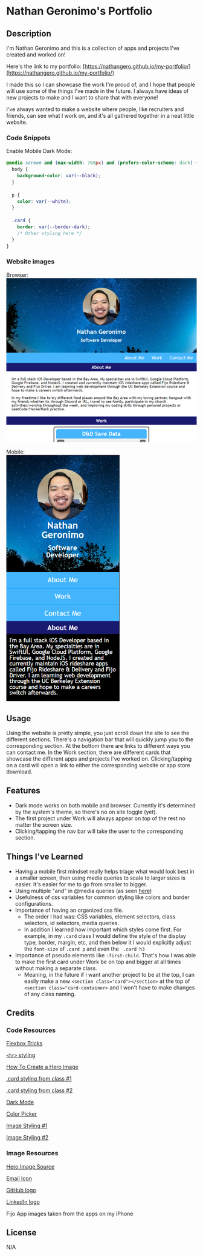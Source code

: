 # Nathan Geronimo's Portfolio

## Description

I'm Nathan Geronimo and this is a collection of apps and projects I've created and worked on!

Here's the link to my portfolio: [https://nathangero.github.io/my-portfolio/](https://nathangero.github.io/my-portfolio/)

I made this so I can showcase the work I'm proud of, and I hope that people will use some of the things I've made in the future. I always have ideas of new projects to make and I want to share that with everyone!

I've always wanted to make a website where people, like recruiters and friends, can see what I work on, and it's all gathered together in a neat little website.

### Code Snippets


Enable Mobile Dark Mode:
```css
@media screen and (max-width: 768px) and (prefers-color-scheme: dark) {
  body {
    background-color: var(--black);
  }

  p {
    color: var(--white);  
  }
  
  .card {
    border: var(--border-dark);
    /* Other styling here */
  }
}
```

### Website images

Browser:
<br>
<img src="./assets/images/portfolio-browser.PNG" style="width: 600px; height: auto;" alt="Browser sized image of website" />

Mobile:
<br>
<img src="./assets/images/portfolio-mobile.PNG" style="width: 300px; height: auto;" alt="Mobile sized image of website" />

## Usage

Using the website is pretty simple, you just scroll down the site to see the different sections. There's a navigation bar that will quickly jump you to the corresponding section. At the bottom there are links to different ways you can contact me. In the Work section, there are different cards that showcase the different apps and projects I've worked on. Clicking/tapping on a card will open a link to either the corresponding website or app store download.

## Features

* Dark mode works on both mobile and browser. Currently it's determined by the system's theme, so there's no on site toggle (yet).
* The first project under Work will always appear on top of the rest no matter the screen size.
* Clicking/tapping the nav bar will take the user to the corresponding section.

## Things I've Learned

* Having a mobile first mindset really helps triage what would look best in a smaller screen, then using media queries to scale to larger sizes is easier. It's easier for me to go from smaller to bigger.
* Using multiple "and" in @media queries (as seen [here](#code-snippets))
* Usefulness of css variables for common styling like colors and border configurations.
* Importance of having an organized css file.
    * The order I had was: CSS variables, element selectors, class selectors, id selectors, media queries.
    * In addition I learned how important which styles come first. For example, in my ```.card``` class I would define the style of the display type, border, margin, etc, and then below it I would explicitly adjust the ```font-size``` of ```.card p``` and even the ``` .card h3```
* Importance of pseudo elements like ```:first-child```. That's how I was able to make the first card under Work be on top and bigger at all times without making a separate class.
    * Meaning, in the future if I want another project to be at the top, I can easily make a new ```<section class="card"></section>``` at the top of ```<section class="card-container>``` and I won't have to make changes of any class naming.


## Credits

### Code Resources

[Flexbox Tricks](https://css-tricks.com/snippets/css/a-guide-to-flexbox/#aa-flexbox-tricks)

[```<hr>``` styling](https://www.w3schools.com/howto/howto_css_style_hr.asp)

[How To Create a Hero Image](https://www.w3schools.com/howto/howto_css_hero_image.asp)

[.card styling from class #1](https://git.bootcampcontent.com/University-of-California---Berkeley/UCB-VIRT-FSF-FT-09-2023-U-LOLC/-/blob/main/course-content/02-advanced-css/activities/02-Stu_Media-Query-Screen/Unsolved/assets/css/style.css)

[.card styling from class #2](https://git.bootcampcontent.com/University-of-California---Berkeley/UCB-VIRT-FSF-FT-09-2023-U-LOLC/-/blob/main/course-content/02-advanced-css/activities/06-Stu_Responsive-Design/Unsolved/assets/css/style.css)

[Dark Mode](https://css-tricks.com/dark-modes-with-css/)

[Color Picker](https://www.w3schools.com/colors/colors_picker.asp#gsc.tab=0)

[Image Styling #1](https://www.w3schools.com/css/css3_images.asp)

[Image Styling #2](https://developer.mozilla.org/en-US/docs/Web/CSS/object-position)

### Image Resources

[Hero Image Source](https://www.pexels.com/photo/plants-under-starry-sky-355887/)

[Email Icon](https://icons8.com/icons/set/email)

[GitHub logo](https://github.com/logos)

[LinkedIn logo](https://brand.linkedin.com/content/brand/global/en_us/index/visual-identity/logo)

Fijo App images taken from the apps on my iPhone


## License

N/A